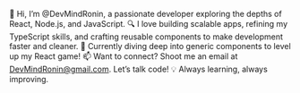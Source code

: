 👋 Hi, I’m @DevMindRonin, a passionate developer exploring the depths of React, Node.js, and JavaScript.
🔍 I love building scalable apps, refining my TypeScript skills, and crafting reusable components to make development faster and cleaner.
🌱 Currently diving deep into generic components to level up my React game!
📫 Want to connect? Shoot me an email at DevMindRonin@gmail.com. Let’s talk code!
💡 Always learning, always improving.

<!---
DevMindRonin/DevMindRonin is a ✨ special ✨ repository because its `README.md` (this file) appears on your GitHub profile.
You can click the Preview link to take a look at your changes.
--->

